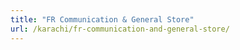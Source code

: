 ```yaml
---
title: "FR Communication & General Store"
url: /karachi/fr-communication-and-general-store/
---
```

